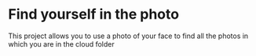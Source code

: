# Find yourself in the photo

This project allows you to use a photo of your face to find all the photos in which you are in the cloud folder
